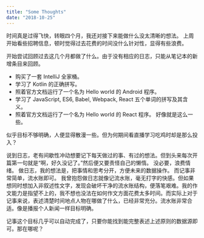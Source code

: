 ```yaml
---
title: "Some Thoughts"
date: "2018-10-25"
---
```


时间真是过得飞快，转眼四个月，我还对接下来能做什么没太清晰的想法。
上周开始看些招聘信息，顿时觉得过去花费的时间没什么针对性，显得有些浪费。

开始尝试回顾过去这几个月都做了什么。由于没有相应的日志，只能从笔记本的新增条目来回顾。
- 购买了一套 IntelliJ 全家桶。
- 学习了 Kotlin 的正确拼写。
- 照着官方文档运行了一个名为 Hello world 的 Android 程序。
- 学习了 JavaScript, ES6, Babel, Webpack, React 五个单词的拼写及其含义。
- 照着官方文档运行了一个名为 Hello world 的 React 程序。
好像就是这么一些。

似乎目标不够明确，人便显得散漫一些。但为何期间看直播学习吃鸡时却是那么投入？

说到日志，老有间歇性冲动想要记下每天做过的事、有过的想法。但到头来每次开篇第一句就是“啊，好久没记了。”然后便又要责怪自己的懒惰。
没必要，浪费情绪。
做日志，我的想法是，把事情和思考分开，方便未来的数据操作。
而记事非常简单，流水账即可。
我曾抱怨做日志就像记流水账，毫无打字的快感。但如果想同时想加入非叙述性文字，发现会破坏干净的流水账结构，便落笔艰难。我的作文能力是指望不上的，我不想也没法在如何作文方面花费太多时间。而实际上对于记事来说，表述清楚时间地点人物在哪做了什么，已经非常充分。流水账非常合适。像是播报个人新闻一样目标明确。

记事这个目标几乎可以自动完成了，只要你能找到能完整表述上述原则的数据源即可。那在哪呢？
